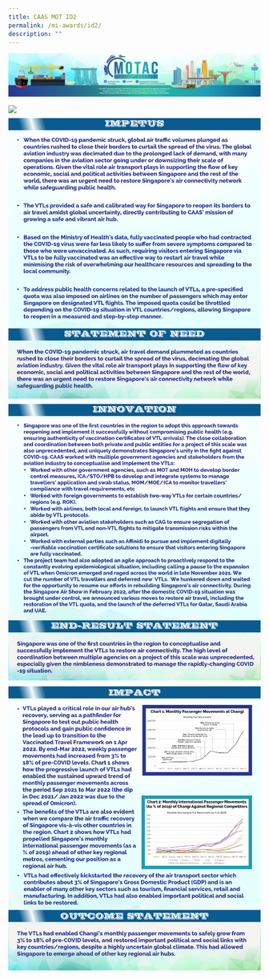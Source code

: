 ```yaml
---
title: CAAS MOT ID2
permalink: /mi-awards/id2/
description: ""
---
```

![](/images/hero.png)

![](/images/MI/ID2/e-Panel_iD2_v01_Individual%20Award%20Contents%201.png)
![](/images/MI/ID2/e-Panel_iD2_v01_Individual%20Award%20Contents%202.png)
![](/images/MI/ID2/e-Panel_iD2_v01_Individual%20Award%20Contents%203.png)
![](/images/MI/ID2/e-Panel_iD2_v01_Individual%20Award%20Contents%204.png)